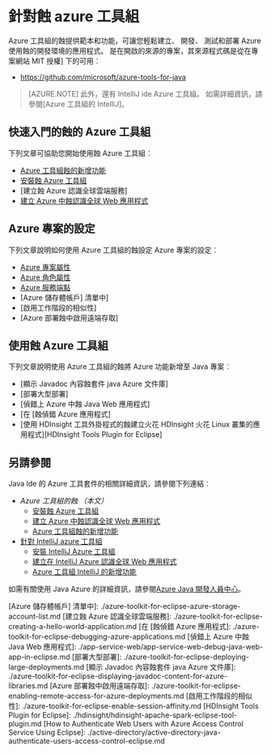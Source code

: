 <properties
    pageTitle="Azure 工具組的蝕 |Microsoft Azure"
    description="進一步瞭解 Azure 工具組 for 蝕。"
    services=""
    documentationCenter="java"
    authors="rmcmurray"
    manager="wpickett"
    editor=""/>

<tags
    ms.service="multiple"
    ms.workload="na"
    ms.tgt_pltfrm="multiple"
    ms.devlang="Java"
    ms.topic="article"
    ms.date="09/20/2016" 
    ms.author="robmcm;asirveda"/>

<!-- Legacy MSDN URL = https://msdn.microsoft.com/library/azure/hh694271.aspx -->

# <a name="azure-toolkit-for-eclipse"></a>針對蝕 azure 工具組

Azure 工具組的蝕提供範本和功能，可讓您輕鬆建立、 開發、 測試和部署 Azure 使用蝕的開發環境的應用程式。 是在開啟的來源的專案，其來源程式碼是從在專案網站 MIT 授權] 下的可用︰

* <https://github.com/microsoft/azure-tools-for-java>

> [AZURE.NOTE] 此外，還有 IntelliJ ide Azure 工具組。 如需詳細資訊，請參閱[Azure 工具組的 IntelliJ]。

## <a name="getting-started-with-the-azure-toolkit-for-eclipse"></a>快速入門的蝕的 Azure 工具組

下列文章可協助您開始使用蝕 Azure 工具組︰

* [Azure 工具組蝕的新增功能]
* [安裝蝕 Azure 工具組]
* [建立蝕 Azure 認識全球雲端服務]
* [建立 Azure 中蝕認識全球 Web 應用程式]

## <a name="configuring-azure-project-settings"></a>Azure 專案的設定

下列文章說明如何使用 Azure 工具組的蝕設定 Azure 專案的設定︰

* [Azure 專案屬性]
* [Azure 角色屬性]
* [Azure 服務端點]
* [Azure 儲存體帳戶] 清單中]
* [啟用工作階段的相似性]
* [Azure 部署蝕中啟用遠端存取]

## <a name="using-the-azure-toolkit-for-eclipse"></a>使用蝕 Azure 工具組

下列文章說明使用 Azure 工具組的蝕將 Azure 功能新增至 Java 專案︰

* [顯示 Javadoc 內容蝕套件 java Azure 文件庫]
* [部署大型部署]
* [偵錯上 Azure 中蝕 Java Web 應用程式]
* [在 [蝕偵錯 Azure 應用程式]
* [使用 HDInsight 工具外掛程式的蝕建立火花 HDInsight 火花 Linux 叢集的應用程式][HDInsight Tools Plugin for Eclipse]

## <a name="see-also"></a>另請參閱

Java Ide 的 Azure 工具套件的相關詳細資訊，請參閱下列連結︰

- *Azure 工具組的蝕 （本文）*
  - [安裝蝕 Azure 工具組]
  - [建立 Azure 中蝕認識全球 Web 應用程式]
  - [Azure 工具組蝕的新增功能]
- [針對 IntelliJ azure 工具組]
  - [安裝 IntelliJ Azure 工具組]
  - [建立在 IntelliJ Azure 認識全球 Web 應用程式]
  - [Azure 工具組 IntelliJ 的新增功能]

如需有關使用 Java Azure 的詳細資訊，請參閱[Azure Java 開發人員中心]。

<!-- URL List -->

[Azure Toolkit for Eclipse]: ./azure-toolkit-for-eclipse.md
[針對 IntelliJ azure 工具組]: ./azure-toolkit-for-intellij.md
[建立 Azure 中蝕認識全球 Web 應用程式]: ./app-service-web/app-service-web-eclipse-create-hello-world-web-app.md
[建立在 IntelliJ Azure 認識全球 Web 應用程式]: ./app-service-web/app-service-web-intellij-create-hello-world-web-app.md
[安裝蝕 Azure 工具組]: ./azure-toolkit-for-eclipse-installation.md
[安裝 IntelliJ Azure 工具組]: ./azure-toolkit-for-intellij-installation.md
[Azure 工具組蝕的新增功能]: ./azure-toolkit-for-eclipse-whats-new.md
[Azure 工具組 IntelliJ 的新增功能]: ./azure-toolkit-for-intellij-whats-new.md

[Azure Java 開發人員中心]: https://azure.microsoft.com/develop/java/

[Azure 專案屬性]: ./azure-toolkit-for-eclipse-azure-project-properties.md
[Azure 角色屬性]: ./azure-toolkit-for-eclipse-azure-role-properties.md
[Azure 服務端點]: ./azure-toolkit-for-eclipse-azure-service-endpoints.md
[Azure 儲存體帳戶] 清單中]: ./azure-toolkit-for-eclipse-azure-storage-account-list.md
[建立蝕 Azure 認識全球雲端服務]: ./azure-toolkit-for-eclipse-creating-a-hello-world-application.md
[在 [蝕偵錯 Azure 應用程式]: ./azure-toolkit-for-eclipse-debugging-azure-applications.md
[偵錯上 Azure 中蝕 Java Web 應用程式]: ./app-service-web/app-service-web-debug-java-web-app-in-eclipse.md
[部署大型部署]: ./azure-toolkit-for-eclipse-deploying-large-deployments.md
[顯示 Javadoc 內容蝕套件 java Azure 文件庫]: ./azure-toolkit-for-eclipse-displaying-javadoc-content-for-azure-libraries.md
[Azure 部署蝕中啟用遠端存取]: ./azure-toolkit-for-eclipse-enabling-remote-access-for-azure-deployments.md
[啟用工作階段的相似性]: ./azure-toolkit-for-eclipse-enable-session-affinity.md
[HDInsight Tools Plugin for Eclipse]: ./hdinsight/hdinsight-apache-spark-eclipse-tool-plugin.md
[How to Authenticate Web Users with Azure Access Control Service Using Eclipse]: ./active-directory/active-directory-java-authenticate-users-access-control-eclipse.md

<!-- [How to Maintain Session Data with Session Affinity]: http://go.microsoft.com/fwlink/?LinkID=699539 -->
<!-- [How to Use Co-located Caching]: http://go.microsoft.com/fwlink/?LinkID=699542 -->
<!-- [How to Use Dedicated Caching]: http://go.microsoft.com/fwlink/?LinkID=699543 -->
<!-- [How to Use JMS with AMQP 1.0 in Azure with Eclipse]: http://go.microsoft.com/fwlink/?LinkID=699544 -->
<!-- [How to Use SSL Offloading]: http://go.microsoft.com/fwlink/?LinkID=699545 -->
<!-- [SSL Offloading]: http://go.microsoft.com/fwlink/?LinkID=699549 -->
<!-- [Using the Azure Service Runtime Library in JSP]: http://go.microsoft.com/fwlink/?LinkID=699551 -->
